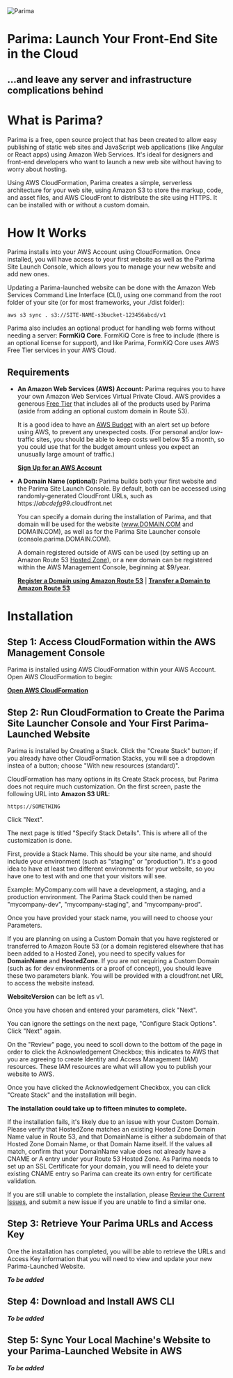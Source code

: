 <img src="https://parima.s3.amazonaws.com/placeholder/parima.png" alt="Parima">

# Parima: Launch Your Front-End Site in the Cloud 
## …and leave any server and infrastructure complications behind



# What is Parima?

Parima is a free, open source project that has been created to allow easy publishing of static web sites and JavaScript web applications (like Angular or React apps) using Amazon Web Services. It's ideal for designers and front-end developers who want to launch a new web site without having to worry about hosting.

Using AWS CloudFormation, Parima creates a simple, serverless architecture for your web site, using Amazon S3 to store the markup, code, and asset files, and AWS CloudFront to distribute the site using HTTPS. It can be installed with or without a custom domain.

# How It Works

Parima installs into your AWS Account using CloudFormation. Once installed, you will have access to your first website as well as the Parima Site Launch Console, which allows you to manage your new website and add new ones.

Updating a Parima-launched website can be done with the Amazon Web Services Command Line Interface (CLI), using one command from the root folder of your site (or for most frameworks, your ./dist folder):

```shell
aws s3 sync . s3://SITE-NAME-s3bucket-123456abcd/v1
```

Parima also includes an optional product for handling web forms without needing a server: **FormKiQ Core**. FormKiQ Core is free to include (there is an optional license for support), and like Parima, FormKiQ Core uses AWS Free Tier services in your AWS Cloud.


## Requirements

* **An Amazon Web Services (AWS) Account:** Parima requires you to have your own Amazon Web Services Virtual Private Cloud. AWS provides a generous [Free Tier](https://aws.amazon.com/free) that includes all of the products used by Parima (aside from adding an optional custom domain in Route 53).

    It is a good idea to have an [AWS Budget](https://console.aws.amazon.com/billing/home?#/budgets) with an alert set up before using AWS, to prevent any unexpected costs. (For personal and/or low-traffic sites, you should be able to keep costs well below $5 a month, so you could use that for the budget amount unless you expect an unusually large amount of traffic.)

    **[Sign Up for an AWS Account](https://portal.aws.amazon.com/billing/signup)**

* **A Domain Name (optional):** Parima builds both your first website and the Parima Site Launch Console. By default, both can be accessed using randomly-generated CloudFront URLs, such as https://*abcdefg99*.cloudfront.net

    You can specify a domain during the installation of Parima, and that domain will be used for the website (www.DOMAIN.COM and DOMAIN.COM), as well as for the Parima Site Launcher console (console.parima.DOMAIN.COM).

    A domain registered outside of AWS can be used (by setting up an Amazon Route 53 [Hosted Zone](https://console.aws.amazon.com/route53/v2/hostedzones#)), or a new domain can be registered within the AWS Management Console, beginning at $9/year.

    **[Register a Domain using Amazon Route 53](https://console.aws.amazon.com/route53/home#DomainRegistration:)** | **[Transfer a Domain to Amazon Route 53](https://console.aws.amazon.com/route53/home#DomainTransfer:)**

    
# Installation

## Step 1: Access CloudFormation within the AWS Management Console

Parima is installed using AWS CloudFormation within your AWS Account. Open AWS CloudFormation to begin:

**[Open AWS CloudFormation](https://console.aws.amazon.com/cloudformation)**


## Step 2: Run CloudFormation to Create the Parima Site Launcher Console and Your First Parima-Launched Website

Parima is installed by Creating a Stack. Click the "Create Stack" button; if you already have other CloudFormation Stacks, you will see a dropdown instea of a button; choose "With new resources (standard)".

CloudFormation has many options in its Create Stack process, but Parima does not require much customization. On the first screen, paste the following URL into **Amazon S3 URL**:
```
https://SOMETHING
```

Click "Next".

The next page is titled "Specify Stack Details". This is where all of the customization is done.

First, provide a Stack Name. This should be your site name, and should include your environment (such as "staging" or "production"). It's a good idea to have at least two different environments for your website, so you have one to test with and one that your visitors will see.

Example:
MyCompany.com will have a development, a staging, and a production environment. The Parima Stack could then be named "mycompany-dev", "mycompany-staging", and "mycompany-prod".

Once you have provided your stack name, you will need to choose your Parameters.

If you are planning on using a Custom Domain that you have registered or transferred to Amazon Route 53 (or a domain registered elsewhere that has been added to a Hosted Zone), you need to specify values for **DomainName** and **HostedZone**. If you are not requiring a Custom Domain (such as for dev environments or a proof of concept), you should leave these two parameters blank. You will be provided with a cloudfront.net URL to access the website instead.

**WebsiteVersion** can be left as v1.

Once you have chosen and entered your parameters, click "Next".

You can ignore the settings on the next page, "Configure Stack Options". Click "Next" again.

On the "Review" page, you need to scoll down to the bottom of the page in order to click the Acknowledgement Checkbox; this indicates to AWS that you are agreeing to create Identity and Access Management (IAM) resources. These IAM resources are what will allow you to publish your website to AWS.

Once you have clicked the Acknowledgement Checkbox, you can click "Create Stack" and the installation will begin.

**The installation could take up to fifteen minutes to complete.**

If the installation fails, it's likely due to an issue with your Custom Domain. Please verify that HostedZone matches an existing Hosted Zone Domain Name value in Route 53, and that DomainName is either a subdomain of that Hosted Zone Domain Name, or that Domain Name itself. If the values all match, confirm that your DomainName value does not already have a CNAME or A entry under your Route 53 Hosted Zone. As Parima needs to set up an SSL Certificate for your domain, you will need to delete your existing CNAME entry so Parima can create its own entry for certificate validation.

If you are still unable to complete the installation, please [Review the Current Issues](https://github.com/formkiq/parima/issues), and submit a new issue if you are unable to find a similar one.

## Step 3: Retrieve Your Parima URLs and Access Key

One the installation has completed, you will be able to retrieve the URLs and Access Key information that you will need to view and update your new Parima-Launched Website. 

***To be added***

## Step 4: Download and Install AWS CLI

***To be added***

## Step 5: Sync Your Local Machine's Website to your Parima-Launched Website in AWS

***To be added***
